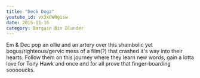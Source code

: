 ```yaml
---
title: "Deck Dogz"
youtube_id: vx3xOWRgisw
date: 2015-11-16
category: Bargain Bin Blunder
---
```

Em & Dec pop an ollie and an artery over this shambolic yet bogus/righteous/gervic mess of a film(?) that crashed it's way into their hearts. Follow them on this journey where they learn new words, gain a lotta love for Tony Hawk and once and for all prove that finger-boarding sooooucks.
